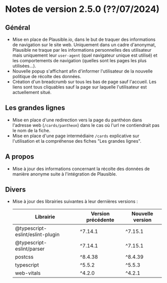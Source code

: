 # Notes de version 2.5.0 (??/07/2024)

## Général

- Mise en place de Plausible.io, dans le but de traquer des informations de navigation sur le site web. Uniquement dans un cadre d'anonymat, Plausible ne traque par les informations personnelles des utilisateur mais uniquement leur `user-agent` (quel navigateur unique est utilisé) et les comportements de navigation (quelles sont les pages les plus utilisées...).
- Nouvelle popup s'affichant afin d'informer l'utilisateur de la nouvelle politique de récolte des données.
- Création d'un breadcrumb sur tous les bas de page sauf l'accueil. Les liens sont tous cliquables sauf la page sur laquelle l'utilisateur est actuellement situé.

## Les grandes lignes

- Mise en place d'une redirection vers la page du panthéon dans l'adresse web (`/cards/pantheon`) dans le cas où l'url ne contiendrait pas le nom de la fiche.
- Mise en place d'une page intermédiaire `/cards` explicative sur l'utilisation et la compréhense des fiches "Les grandes lignes".

## A propos

- Mise à jour des informations concernant la récolte des données de manière anonyme suite à l'intégration de Plausible.

## Divers

- Mise à jour des librairies suivantes à leur dernières versions :

  | Librairie                        | Version précédente | Nouvelle version |
  | -------------------------------- | ------------------ | ---------------- |
  | @typescript-eslint/eslint-plugin | ^7.14.1            | ^7.15.1          |
  | @typescript-eslint/parser        | ^7.14.1            | ^7.15.1          |
  | postcss                          | ^8.4.38            | ^8.4.39          |
  | typescript                       | ^5.5.2             | ^5.5.3           |
  | web-vitals                       | ^4.2.0             | ^4.2.1           |
